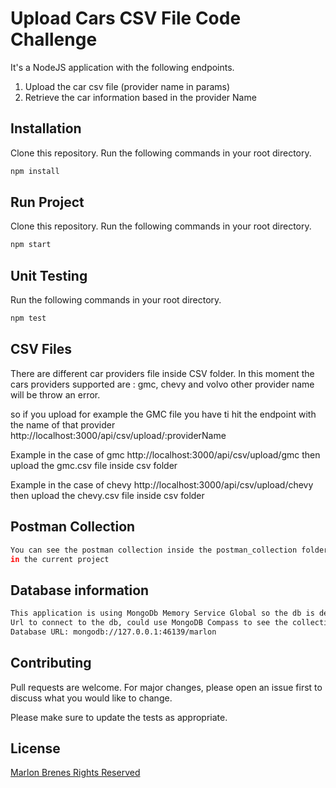 # Upload Cars CSV File Code Challenge

It's a NodeJS application with the following endpoints.

1. Upload the car csv file (provider name in params)
2. Retrieve the car information based in the provider Name

## Installation

Clone this repository.
Run the following commands in your root directory.

```bash
npm install
```

## Run Project

Clone this repository.
Run the following commands in your root directory.

```bash
npm start
```

## Unit Testing

Run the following commands in your root directory.

```bash
npm test
```

## CSV Files
There are different car providers file inside CSV folder.
In this moment the cars providers supported are : gmc, chevy and volvo other 
provider name will be throw an error. 

so if you upload for example the GMC file you have ti hit the endpoint with the name of that 
provider 
http://localhost:3000/api/csv/upload/:providerName 

Example in the case of gmc 
http://localhost:3000/api/csv/upload/gmc then upload the gmc.csv file inside csv folder 

Example in the case of chevy
http://localhost:3000/api/csv/upload/chevy  then upload the chevy.csv file inside csv folder 

## Postman Collection

```bash
You can see the postman collection inside the postman_collection folder 
in the current project
```
## Database information
```bash
This application is using MongoDb Memory Service Global so the db is deleted when the application is sttoped.  
Url to connect to the db, could use MongoDB Compass to see the collections using GUI app
Database URL: mongodb://127.0.0.1:46139/marlon
```
## Contributing

Pull requests are welcome. For major changes, please open an issue first to discuss what you would like to change.

Please make sure to update the tests as appropriate.

## License

[Marlon Brenes Rights Reserved](https://github.com/mbrenes)
